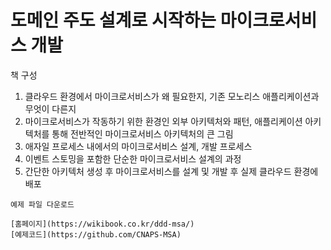 # 도메인 주도 설계로 시작하는 마이크로서비스 개발

책 구성

1. 클라우드 환경에서 마이크로서비스가 왜 필요한지, 기존 모노리스 애플리케이션과 무엇이 다른지
2. 마이크로서비스가 작동하기 위한 환경인 외부 아키텍처와 패턴, 애플리케이션 아키텍처를 통해 전반적인 마이크로서비스 아키텍처의 큰 그림
3. 애자일 프로세스 내에서의 마이크로서비스 설계, 개발 프로세스
4. 이벤트 스토밍을 포함한 단순한 마이크로서비스 설계의 과정
5. 간단한 아키텍처 생성 후 마이크로서비스를 설계 및 개발 후 실제 클라우드 환경에 배포

```
예제 파일 다운로드

[홈페이지](https://wikibook.co.kr/ddd-msa/)
[예제코드](https://github.com/CNAPS-MSA)
```

